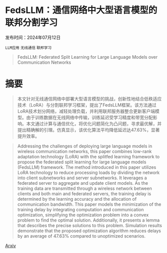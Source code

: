 # FedsLLM：通信网络中大型语言模型的联邦分割学习

发布时间：2024年07月12日

`LLM应用` `无线通信` `联邦学习`

> FedsLLM: Federated Split Learning for Large Language Models over Communication Networks

# 摘要

> 本文针对无线通信网络中部署大型语言模型的挑战，创新性地结合低秩适应技术（LoRA）与分割联邦学习框架，提出了FedsLLM框架。该方法通过LoRA技术划分网络，减轻处理负载，并利用联邦服务器整合更新客户端模型。由于训练数据在无线网络中传输，训练延迟受学习精度和带宽分配影响。本文通过计算与通信优化，将优化问题简化为凸问题，寻求最优解，并提出精确解的引理。仿真显示，该优化算法平均降低延迟达47.63%，显著提升效率。

> Addressing the challenges of deploying large language models in wireless communication networks, this paper combines low-rank adaptation technology (LoRA) with the splitfed learning framework to propose the federated split learning for large language models (FedsLLM) framework. The method introduced in this paper utilizes LoRA technology to reduce processing loads by dividing the network into client subnetworks and server subnetworks. It leverages a federated server to aggregate and update client models. As the training data are transmitted through a wireless network between clients and both main and federated servers, the training delay is determined by the learning accuracy and the allocation of communication bandwidth. This paper models the minimization of the training delay by integrating computation and communication optimization, simplifying the optimization problem into a convex problem to find the optimal solution. Additionally, it presents a lemma that describes the precise solutions to this problem. Simulation results demonstrate that the proposed optimization algorithm reduces delays by an average of 47.63% compared to unoptimized scenarios.

[Arxiv](https://arxiv.org/abs/2407.09250)